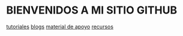 # BIENVENIDOS A MI SITIO GITHUB
[tutoriales](https://www.youtube.com/watch?v=hWglK8nWh60)
[blogs]()
[material de apoyo]()
[recursos]()
